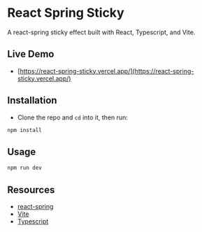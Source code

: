 # React Spring Sticky

A react-spring sticky effect built with React, Typescript, and Vite.

## Live Demo

- [https://react-spring-sticky.vercel.app/](https://react-spring-sticky.vercel.app/)

## Installation

- Clone the repo and `cd` into it, then run:

```bash
npm install
```

## Usage

```bash
npm run dev
```

## Resources

- [react-spring](https://www.react-spring.io/)
- [Vite](https://vitejs.dev/)
- [Typescript](https://www.typescriptlang.org/)
